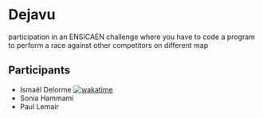 # Dejavu
participation in an ENSICAEN challenge where you have to code a program to perform a race against other competitors on different map

## Participants
* Ismaël Delorme [![wakatime](https://wakatime.com/badge/github/Taedriel/Dejavu.svg)](https://wakatime.com/badge/github/Taedriel/Dejavu)
* Sonia Hammami
* Paul Lemair 


